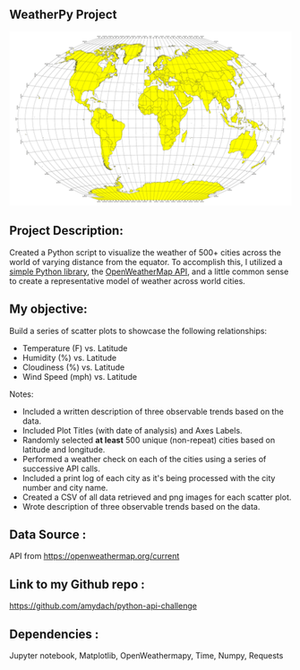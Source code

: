 ## WeatherPy Project
![Equator](Images/equatorsign.png)

## Project Description:

Created a Python script to visualize the weather of 500+ cities across the world of varying distance from the equator. To accomplish this, I utilized a 
[simple Python library](https://pypi.python.org/pypi/citipy), the [OpenWeatherMap API](https://openweathermap.org/api), and a little common sense to create a 
representative model of weather across world cities.

## My objective:

Build a series of scatter plots to showcase the following relationships:

* Temperature (F) vs. Latitude
* Humidity (%) vs. Latitude
* Cloudiness (%) vs. Latitude
* Wind Speed (mph) vs. Latitude

Notes:

* Included a written description of three observable trends based on the data.
* Included Plot Titles (with date of analysis) and Axes Labels.
* Randomly selected **at least** 500 unique (non-repeat) cities based on latitude and longitude.
* Performed a weather check on each of the cities using a series of successive API calls.
* Included a print log of each city as it's being processed with the city number and city name.
* Created a CSV of all data retrieved and png images for each scatter plot.
* Wrote description of three observable trends based on the data.

## Data Source :

API from https://openweathermap.org/current

## Link to my Github repo :

https://github.com/amydach/python-api-challenge

## Dependencies :

Jupyter notebook,
Matplotlib,
OpenWeathermapy,
Time,
Numpy,
Requests

